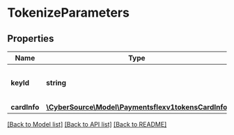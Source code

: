 # TokenizeParameters

## Properties
Name | Type | Description | Notes
------------ | ------------- | ------------- | -------------
**keyId** | **string** | Unique identifier for the generated token. This is obtained from the Generate Key request. See the [Java Script and Java examples] (http://apps.cybersource.com/library/documentation/dev_guides/Secure_Acceptance_Flex/Key/html) on how to import the key and encrypt using the imported key. | [optional] 
**cardInfo** | [**\CyberSource\Model\Paymentsflexv1tokensCardInfo**](Paymentsflexv1tokensCardInfo.md) |  | [optional] 

[[Back to Model list]](../README.md#documentation-for-models) [[Back to API list]](../README.md#documentation-for-api-endpoints) [[Back to README]](../README.md)


